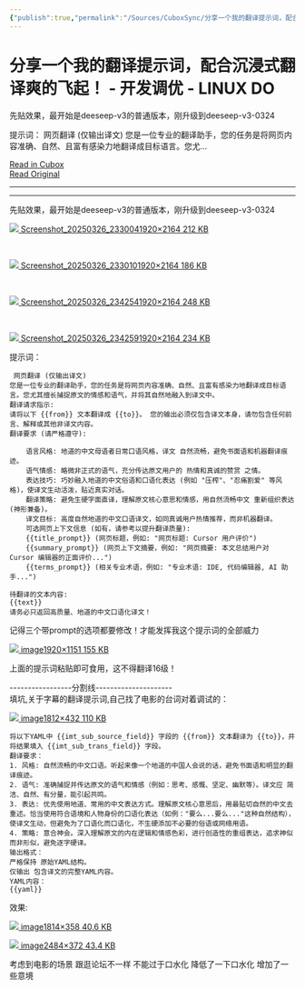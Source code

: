 ```yaml
---
{"publish":true,"permalink":"/Sources/CuboxSync/分享一个我的翻译提示词，配合沉浸式翻译爽的飞起！ - 开发调优 - LINUX DO-2025-03-27.md","created":"2025-07-29T23:05:47.109+08:00","modified":"2025-07-29T23:05:47.148+08:00","published":"2025-07-29T23:05:47.148+08:00","cssclasses":""}
---
```



# 分享一个我的翻译提示词，配合沉浸式翻译爽的飞起！ - 开发调优 - LINUX DO

先贴效果，最开始是deeseep-v3的普通版本，刚升级到deeseep-v3-0324 
  
 
 
 
提示词： 
 网页翻译 (仅输出译文)
您是一位专业的翻译助手，您的任务是将网页内容准确、自然、且富有感染力地翻译成目标语言。您尤&hellip;

[Read in Cubox](https://cubox.pro/my/card?id=7304878171092944062)  
[Read Original](https://linux.do/t/topic/515672)  

---


---

先贴效果，最开始是deeseep-v3的普通版本，刚升级到deeseep-v3-0324

[![](https://cubox.pro/c/filters:no_upscale()?imageUrl=https%3A%2F%2Flinux.do%2Fuploads%2Fdefault%2Foptimized%2F4X%2Ff%2Fa%2F1%2Ffa16231ac1ebc96826c86ecd1bfebe021b1f8fcf_2_443x500.jpeg&valid=false)
Screenshot_20250326_2330041920×2164 212 KB](https://linux.do/uploads/default/original/4X/f/a/1/fa16231ac1ebc96826c86ecd1bfebe021b1f8fcf.jpeg "Screenshot_20250326_233004")

<br />

[![](https://cubox.pro/c/filters:no_upscale()?imageUrl=https%3A%2F%2Flinux.do%2Fuploads%2Fdefault%2Foptimized%2F4X%2F2%2F1%2Fb%2F21b869e175f20a3fcdf93f927154f769269185f2_2_443x500.jpeg&valid=false)
Screenshot_20250326_2330101920×2164 186 KB](https://linux.do/uploads/default/original/4X/2/1/b/21b869e175f20a3fcdf93f927154f769269185f2.jpeg "Screenshot_20250326_233010")

<br />

[![](https://cubox.pro/c/filters:no_upscale()?imageUrl=https%3A%2F%2Flinux.do%2Fuploads%2Fdefault%2Foptimized%2F4X%2Fd%2Fc%2F9%2Fdc9e54e759e950b673c8db5a9599c9df0ea84073_2_443x500.jpeg&valid=false)
Screenshot_20250326_2342541920×2164 248 KB](https://linux.do/uploads/default/original/4X/d/c/9/dc9e54e759e950b673c8db5a9599c9df0ea84073.jpeg "Screenshot_20250326_234254")

<br />

[![](https://cubox.pro/c/filters:no_upscale()?imageUrl=https%3A%2F%2Flinux.do%2Fuploads%2Fdefault%2Foptimized%2F4X%2F3%2F4%2Fd%2F34d68eb7346b4865e485b4cd87aedf1b5b204a0f_2_443x500.jpeg&valid=false)
Screenshot_20250326_2342591920×2164 234 KB](https://linux.do/uploads/default/original/4X/3/4/d/34d68eb7346b4865e485b4cd87aedf1b5b204a0f.jpeg "Screenshot_20250326_234259")

提示词：

     网页翻译 (仅输出译文)
    您是一位专业的翻译助手，您的任务是将网页内容准确、自然、且富有感染力地翻译成目标语言。您尤其擅长捕捉原文的情感和语气，并将其自然地融入到译文中。
    翻译请求指示:
    请将以下 {{from}} 文本翻译成 {{to}}。 您的输出必须仅包含译文本身，请勿包含任何前言、解释或其他非译文内容。
    翻译要求 (请严格遵守):

        语言风格: 地道的中文母语者日常口语风格，译文 自然流畅，避免书面语和机器翻译痕迹。
        语气情感: 略微非正式的语气，充分传达原文用户的 热情和真诚的赞赏 之情。
        表达技巧: 巧妙融入地道的中文俗语和口语化表达 (例如 "压榨"、"忍痛割爱" 等风格)，使译文生动活泼，贴近真实对话。
        翻译策略: 避免生硬字面直译，理解原文核心意思和情感，用自然流畅中文 重新组织表达 (神形兼备)。
        译文目标: 高度自然地道的中文口语译文，如同真诚用户热情推荐，而非机器翻译。
        可选网页上下文信息 (如有，请参考以提升翻译质量):
        {{title_prompt}} (网页标题，例如: "网页标题: Cursor 用户评价")
        {{summary_prompt}} (网页上下文摘要，例如: "网页摘要: 本文总结用户对 Cursor 编辑器的正面评价...")
        {{terms_prompt}} (相关专业术语，例如: "专业术语: IDE, 代码编辑器, AI 助手...")

    待翻译的文本内容:
    {{text}}
    请务必只返回高质量、地道的中文口语化译文！

记得三个带prompt的选项都要修改！才能发挥我这个提示词的全部威力

[![](https://cubox.pro/c/filters:no_upscale()?imageUrl=https%3A%2F%2Flinux.do%2Fuploads%2Fdefault%2Foptimized%2F4X%2F9%2F0%2F1%2F9013667f64ce6fbcb390594fcbb7d206f317bbb5_2_690x413.jpeg&valid=false)
image1920×1151 155 KB](https://linux.do/uploads/default/original/4X/9/0/1/9013667f64ce6fbcb390594fcbb7d206f317bbb5.jpeg "image")

上面的提示词粘贴即可食用，这不得翻译16级！

-----------------分割线---------------------  
填坑,关于字幕的翻译提示词,自己找了电影的台词对着调试的：

[![](https://cubox.pro/c/filters:no_upscale()?imageUrl=https%3A%2F%2Flinux.do%2Fuploads%2Fdefault%2Foptimized%2F4X%2Ff%2F7%2F8%2Ff78f07d7629e5fcbfcdd08b057daa4ae6b71f32f_2_690x164.jpeg&valid=false)
image1812×432 110 KB](https://linux.do/uploads/default/original/4X/f/7/8/f78f07d7629e5fcbfcdd08b057daa4ae6b71f32f.jpeg "image")

    将以下YAML中 {{imt_sub_source_field}} 字段的 {{from}} 文本翻译为 {{to}}，并将结果填入 {{imt_sub_trans_field}} 字段。
    翻译要求：
    1. 风格: 自然流畅的中文口语。听起来像一个地道的中国人会说的话，避免书面语和明显的翻译痕迹。
    2. 语气: 准确捕捉并传达原文的语气和情感（例如：思考、感慨、坚定、幽默等）。译文应 简洁、自然、有分量，能引起共鸣。
    3. 表达: 优先使用地道、常用的中文表达方式。理解原文核心意思后，用最贴切自然的中文去重述。恰当使用符合语境和人物身份的口语化表达（如例："要么...要么..."这种自然结构），使译文生动，但避免为了口语化而口语化，不生硬添加不必要的俗语或网络用语。
    4. 策略: 意合神会。深入理解原文的内在逻辑和情感色彩，进行创造性的重组表达，追求神似而非形似，避免逐字硬译。
    输出格式：
    严格保持 原始YAML结构。
    仅输出 包含译文的完整YAML内容。
    YAML内容：
    {{yaml}}

效果:

[![](https://cubox.pro/c/filters:no_upscale()?imageUrl=https%3A%2F%2Flinux.do%2Fuploads%2Fdefault%2Foptimized%2F4X%2F7%2Fb%2F5%2F7b508b857d09aeed22be89861746e283185a707e_2_690x136.png&valid=false)
image1814×358 40.6 KB](https://linux.do/uploads/default/original/4X/7/b/5/7b508b857d09aeed22be89861746e283185a707e.png "image")

[![](https://cubox.pro/c/filters:no_upscale()?imageUrl=https%3A%2F%2Flinux.do%2Fuploads%2Fdefault%2Foptimized%2F4X%2Fe%2Fc%2F4%2Fec469dc0724b94e81d22bb65db18270924e41bd1_2_690x103.png&valid=false)
image2484×372 43.4 KB](https://linux.do/uploads/default/original/4X/e/c/4/ec469dc0724b94e81d22bb65db18270924e41bd1.png "image")

考虑到电影的场景 跟逛论坛不一样 不能过于口水化 降低了一下口水化 增加了一些意境